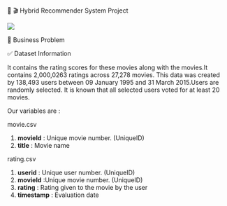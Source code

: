 :movie_camera: :clapper: Hybrid Recommender System Project

![](https://miro.medium.com/max/1132/1*N0-ikjPv4RUVvS-6KCgLPg.jpeg)


 :file_folder:  Business Problem
 



:white_check_mark:  Dataset Information

It contains the rating scores for these movies along with the movies.It contains 2,000,0263 ratings across 27,278 movies. This data was created by 138,493 users between 09 January 1995 and 31 March 2015.Users are randomly selected. It is known that all selected users voted for at least 20 movies.

Our variables are :

movie.csv

1. **movieId** : Unique movie number. (UniqueID)
2. **title** : Movie name

rating.csv

1. **userid** : Unique user number. (UniqueID)
2. **movieId** :Unique movie number. (UniqueID)
3. **rating** : Rating given to the movie by the user
4. **timestamp** : Evaluation date
